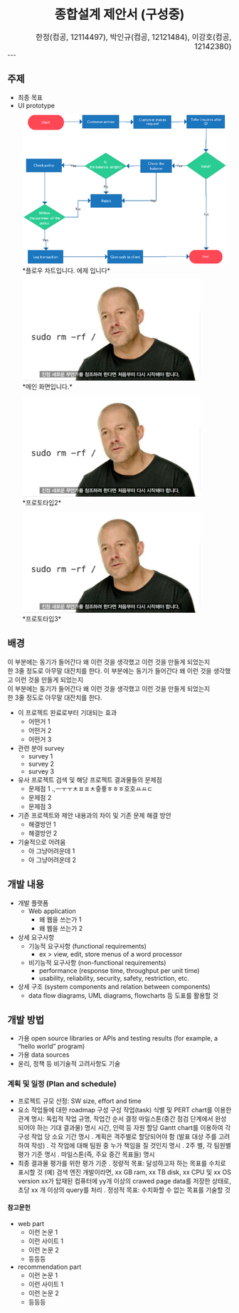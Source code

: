 <center><h1>종합설계 제안서 (구성중)</h1></center>
<div style = "text-align:right; font-size: 17px;">한정(컴공, 12114497), 박인규(컴공, 12121484), 이강호(컴공, 12142380)</div>
---

## 주제
- 최종 목표
- UI prototype
    <div style = 'margin:10px;'>
        <img src = '/img/flow_ex1.png' width='700' alt = 'flow_ex1'/><br/>
        <span>*플로우 차트입니다. 에제 입니다*</span>
    </div>
    <div style = 'margin:10px;'>
        <img src = '/img/1.png' width='400' alt = 'prototype_ex1'/><br/>
        <span>*메인 화면입니다.*</span>
    </div>
    <div style = 'margin:10px;'>
        <img src = '/img/1.png' width='400' alt = 'prototype_ex2'/><br/>
        <span>*프로토타입2*</span>
    </div>
    <div style = 'margin:10px;'>
        <img src = '/img/1.png' width='400' alt = 'prototype_ex3'/><br/>
        <span>*프로토타입3*</span>
    </div>

## 배경
이 부분에는 동기가 들어간다 왜 이런 것을 생각했고 이런 것을 만들게 되었는지<br/>
한 3줄 정도로 아무말 대잔치를 한다. 이 부분에는 동기가 들어간다 왜 이런 것을 생각했고 이런 것을 만들게 되었는지<br/>
이 부분에는 동기가 들어간다 왜 이런 것을 생각했고 이런 것을 만들게 되었는지<br/>
한 3줄 정도로 아무말 대잔치를 한다. <br/>
- 이 프로젝트 완료로부터 기대되는 효과  
    * 어떤거 1
    * 어떤거 2
    * 어떤거 3
- 관련 분야 survey
    * survey 1
    * survey 2
    * survey 3
- 유사 프로젝트 검색 및 해당 프로젝트 결과물들의 문제점
    * 문제점 1 .,ㅡㅜㅜㅊㅍㅍㅊ츟픃ㅎㅎㅎ호호ㅛㅛㄷ
    * 문제점 2
    * 문제점 3
- 기존 프로젝트와 제안 내용과의 차이 및 기존 문제 해결 방안
    * 해결방안 1
    * 해결방안 2
- 기술적으로 어려움
    * 아 그냥어려운데 1
    * 아 그냥어려운데 2

## 개발 내용
- 개발 플랫폼
    * Web application
        * 왜 웹을 쓰는가 1
        * 왜 웹을 쓰는가 2
- 상세 요구사항
   * 기능적 요구사항 (functional requirements)
     * ex > view, edit, store menus of a word processor
   * 비기능적 요구사항 (non-functional requirements)
     * performance (response time, throughput per unit time)
     * usability, reliability, security, safety, restriction, etc.
- 상세 구조 (system components and relation between components)
   * data flow diagrams, UML diagrams, flowcharts 등 도표를 활용할 것

## 개발 방법
- 가용 open source libraries or APIs and testing results (for example, a “hello world” program)
- 가용 data sources
- 윤리, 정책 등 비기술적 고려사항도 기술



### 계획 및 일정 (Plan and schedule)
- 프로젝트 규모 산정: SW size, effort and time
- 요소 작업들에 대한 roadmap 구성
  구성 작업(task) 식별 및 PERT chart를 이용한 관계 명시: 독립적 작업 규명, 작업간 순서 결정
  마일스톤(중간 점검 단계에서 완성되어야 하는 기대 결과물) 명시
  시간, 인력 등 자원 할당
  Gantt chart를 이용하여 각 구성 작업 당 소요 기간 명시
   . 계획은 격주별로 할당되어야 함 (발표 대상 주를 고려하여 작성)
   . 각 작업에 대해 팀원 중 누가 책임을 질 것인지 명시
   . 2주 별, 각 팀원별 평가 기준 명시
   . 마일스톤(즉, 주요 중간 목표들) 명시
- 최종 결과물 평가를 위한 평가 기준
  . 정량적 목표: 달성하고자 하는 목표를 수치로 표시할 것
    (예) 검색 엔진 개발이라면, xx GB ram, xx TB disk, xx CPU 및 xx OS version xx가 탑재된 컴퓨터에 yy개 이상의 crawed page data를 저장한 상태로, 초당 xx 개 이상의 query를 처리
  . 정성적 목표: 수치화할 수 없는 목표를 기술할 것

#### 참고문헌
* web part
    * 이런 논문 1
    * 이런 사이트 1
    * 이런 논문 2
    * 등등등
* recommendation part
    * 이런 논문 1
    * 이런 사이트 1
    * 이런 논문 2
    * 등등등
